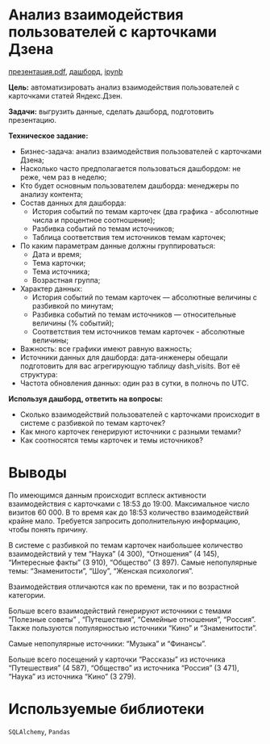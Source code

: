 # Анализ взаимодействия пользователей с карточками Дзена
[презентация.pdf](https://drive.google.com/file/d/1wIe6hBMLRJv0ZfQkbM7syGNqca1Q64Wy/view?usp=sharing), [дашборд](https://public.tableau.com/app/profile/.47756073/viz/___16756053702640/sheet0), [ipynb](https://github.com/Ekaterina-Smurova/yandex.practicum-da/blob/main/%D0%90%D0%BD%D0%B0%D0%BB%D0%B8%D0%B7%20%D0%B2%D0%B7%D0%B0%D0%B8%D0%BC%D0%BE%D0%B4%D0%B5%D0%B9%D1%81%D1%82%D0%B2%D0%B8%D1%8F%20%D0%BF%D0%BE%D0%BB%D1%8C%D0%B7%D0%BE%D0%B2%D0%B0%D1%82%D0%B5%D0%BB%D0%B5%D0%B9%20%D1%81%20%D0%BA%D0%B0%D1%80%D1%82%D0%BE%D1%87%D0%BA%D0%B0%D0%BC%D0%B8%20%D0%94%D0%B7%D0%B5%D0%BD%D0%B0/%D0%B2%D1%8B%D0%B3%D1%80%D1%83%D0%B7%D0%BA%D0%B0.ipynb)  

**Цель:** автоматизировать анализ взаимодействия пользователей с карточками статей Яндекс.Дзен.  

**Задачи:** выгрузить данные, сделать дашборд, подготовить презентацию.

**Техническое задание:**
* Бизнес-задача: анализ взаимодействия пользователей с карточками Дзена;
* Насколько часто предполагается пользоваться дашбордом: не реже, чем раз в неделю;
* Кто будет основным пользователем дашборда: менеджеры по анализу контента;
* Состав данных для дашборда:
    * История событий по темам карточек (два графика - абсолютные числа и процентное соотношение);
    * Разбивка событий по темам источников;
    * Таблица соответствия тем источников темам карточек;
* По каким параметрам данные должны группироваться:
    * Дата и время;
    * Тема карточки;
    * Тема источника;
    * Возрастная группа;
* Характер данных:
    * История событий по темам карточек — абсолютные величины с разбивкой по минутам;
    * Разбивка событий по темам источников — относительные величины (% событий);
    * Соответствия тем источников темам карточек - абсолютные величины;
* Важность: все графики имеют равную важность;
* Источники данных для дашборда: дата-инженеры обещали подготовить для вас агрегирующую таблицу dash_visits. Вот её структура:
* Частота обновления данных: один раз в сутки, в полночь по UTC.

**Используя дашборд, ответить на вопросы:**
* Cколько взаимодействий пользователей с карточками происходит в системе с разбивкой по темам карточек?
* Как много карточек генерируют источники с разными темами?
* Как соотносятся темы карточек и темы источников?

# Выводы  
По имеющимся данным происходит всплеск активности взаимодействия  с карточками с 18:53 до 19:00. 
Максимальное число визитов 60 000. В то время как до 18:53 количество взаимодействий крайне мало. Требуется запросить дополнительную информацию, чтобы понять причину.  

В системе с разбивкой по темам карточек наибольшее количество взаимодействий у тем “Наука” (4 300), “Отношения” (4 145), “Интересные факты” (3 910), “Общество” (3 897). Самые непопулярные темы: “Знаменитости”, “Шоу”, “Женская психология”.  

Взаимодействия отличаются как по времени, так и по возрастной категории.  

Больше всего взаимодействий генерируют источники с темами  “Полезные советы” , “Путешествия”, “Семейные отношения”, “Россия”.  
Также пользуются популярностью источники “Кино” и “Знаменитости”.   

Самые непопулярные источники: “Музыка” и “Финансы”.  

Больше всего посещений у карточки “Рассказы” из источника “Путешествия”  (4 587), “Общество” из источника “Россия” (3 471), “Наука” из источника “Кино” (3 279).

# Используемые библиотеки  
`SQLAlchemy`, `Pandas`

